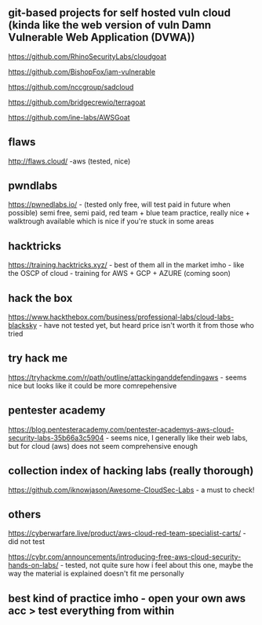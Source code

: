 ## git-based projects for self hosted vuln cloud (kinda like the web version of vuln Damn Vulnerable Web Application (DVWA))

https://github.com/RhinoSecurityLabs/cloudgoat

https://github.com/BishopFox/iam-vulnerable

https://github.com/nccgroup/sadcloud

https://github.com/bridgecrewio/terragoat

https://github.com/ine-labs/AWSGoat


## flaws 

http://flaws.cloud/  -aws (tested, nice)

## pwndlabs 

https://pwnedlabs.io/ - (tested only free, will test paid in future when possible) semi free, semi paid, red team + blue team practice, really nice + walktrough available which is nice if you're stuck in some areas 

## hacktricks

https://training.hacktricks.xyz/ - best of them all in the market imho - like the OSCP of cloud - training for AWS + GCP + AZURE (coming soon)

## hack the box 

https://www.hackthebox.com/business/professional-labs/cloud-labs-blacksky - have not tested yet, but heard price isn't worth it from those who tried

## try hack me 

https://tryhackme.com/r/path/outline/attackinganddefendingaws - seems nice but looks like it could be more comrepehensive

## pentester academy 

https://blog.pentesteracademy.com/pentester-academys-aws-cloud-security-labs-35b66a3c5904 - seems nice, I generally like their web labs, but for cloud (aws) does not seem comprehensive enough 

## collection index of hacking labs (really thorough) 

https://github.com/iknowjason/Awesome-CloudSec-Labs - a must to check!

## others 

https://cyberwarfare.live/product/aws-cloud-red-team-specialist-carts/  - did not test 

https://cybr.com/announcements/introducing-free-aws-cloud-security-hands-on-labs/ - tested, not quite sure how i feel about this one, maybe the way the material is explained doesn't fit me personally

## best kind of practice imho - open your own aws acc > test everything from within

